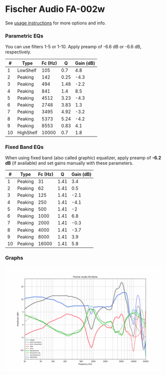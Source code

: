 # Fischer Audio FA-002w
See [usage instructions](https://github.com/jaakkopasanen/AutoEq#usage) for more options and info.

### Parametric EQs
You can use filters 1-5 or 1-10. Apply preamp of -6.6 dB or -6.6 dB, respectively.

|   # | Type      |   Fc (Hz) |    Q |   Gain (dB) |
|-----|-----------|-----------|------|-------------|
|   1 | LowShelf  |       105 | 0.7  |         4.8 |
|   2 | Peaking   |       142 | 0.25 |        -4.3 |
|   3 | Peaking   |       494 | 1.48 |        -2.2 |
|   4 | Peaking   |       841 | 1.4  |         8.5 |
|   5 | Peaking   |      4512 | 3.23 |        -4.3 |
|   6 | Peaking   |      2748 | 3.83 |         1.3 |
|   7 | Peaking   |      3495 | 4.92 |        -3.2 |
|   8 | Peaking   |      5373 | 5.24 |        -4.2 |
|   9 | Peaking   |      8553 | 0.83 |         4.1 |
|  10 | HighShelf |     10000 | 0.7  |         1.8 |

### Fixed Band EQs
When using fixed band (also called graphic) equalizer, apply preamp of **-6.2 dB** (if available) and set gains manually with these parameters.

|   # | Type    |   Fc (Hz) |    Q |   Gain (dB) |
|-----|---------|-----------|------|-------------|
|   1 | Peaking |        31 | 1.41 |         3.4 |
|   2 | Peaking |        62 | 1.41 |         0.5 |
|   3 | Peaking |       125 | 1.41 |        -2.1 |
|   4 | Peaking |       250 | 1.41 |        -4.1 |
|   5 | Peaking |       500 | 1.41 |        -2   |
|   6 | Peaking |      1000 | 1.41 |         6.8 |
|   7 | Peaking |      2000 | 1.41 |        -0.3 |
|   8 | Peaking |      4000 | 1.41 |        -3.7 |
|   9 | Peaking |      8000 | 1.41 |         3.9 |
|  10 | Peaking |     16000 | 1.41 |         5.8 |

### Graphs
![](./Fischer%20Audio%20FA-002w.png)
